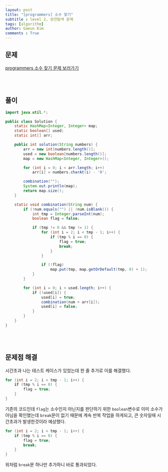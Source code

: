 ```yaml
---
layout: post
title: "[programmers] 소수 찾기"
subtitle : level 2, 완전탐색 문제
tags: [algorithm]
author: Gaeun Kim
comments : True
---
```


<h2>문제</h2>

[programmers 소수 찾기 문제 보러가기](https://programmers.co.kr/learn/courses/30/lessons/42839)

<br><br>

<h2>풀이</h2>

```java
import java.util.*;

public class Solution {
	static HashMap<Integer, Integer> map;
	static boolean[] used;
	static int[] arr;

	public int solution(String numbers) {
		arr = new int[numbers.length()];
		used = new boolean[numbers.length()];
		map = new HashMap<Integer, Integer>();

		for (int i = 0; i < arr.length; i++)
			arr[i] = numbers.charAt(i) - '0';

		combination("");
		System.out.println(map);
		return map.size();
	}

	static void combination(String num) {
		if (!num.equals("") || !num.isBlank()) {
			int tmp = Integer.parseInt(num);
			boolean flag = false;

			if (tmp != 0 && tmp != 1) {
				for (int i = 2; i < tmp - 1; i++) {
					if (tmp % i == 0) {
						flag = true;
						break;
					}
				}

				if (!flag)
					map.put(tmp, map.getOrDefault(tmp, 0) + 1);
			}
		}

		for (int i = 0; i < used.length; i++) {
			if (!used[i]) {
				used[i] = true;
				combination(num + arr[i]);
				used[i] = false;
			}
		}
	}
}
```

<br><br>

<h2>문제점 해결</h2>

시간초과 나는 테스트 케이스가 있었는데 한 줄 추가로 이를 해결했다.

```java
for (int i = 2; i < tmp - 1; i++) {
    if (tmp % i == 0) {
        flag = true;
    }
}
```

기존의 코드인데 `flag`는 소수인지 아닌지를 판단하기 위한 `boolean`변수로 이미 소수가 아님을 확인했는데 `break`문이 없기 때문에 계속 반복 작업을 하게되고, 큰 숫자일때 시간초과가 발생한것이라 예상했다.

```java
for (int i = 2; i < tmp - 1; i++) {
    if (tmp % i == 0) {
        flag = true;
        break;
    }
}
```

위처럼 `break`문 하나만 추가하니 바로 통과되었다.